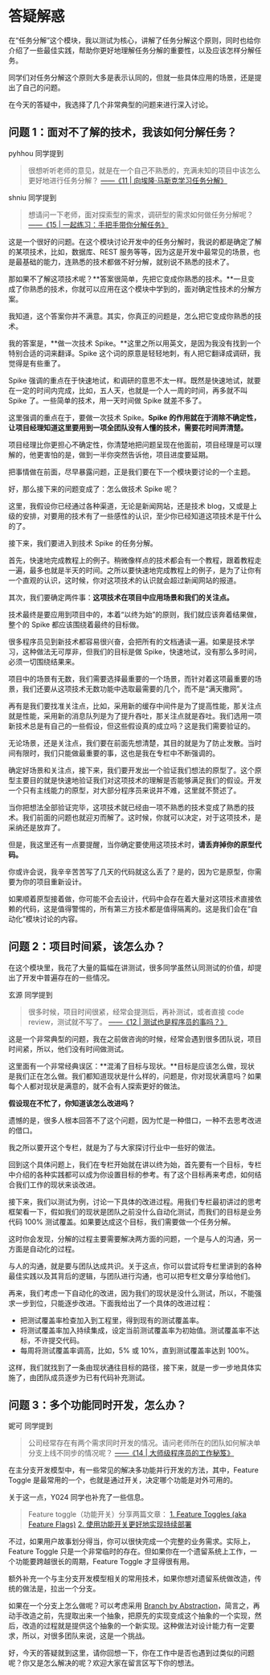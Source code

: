 # 答疑解惑

在“任务分解”这个模块，我以测试为核心，讲解了任务分解这个原则，同时也给你介绍了一些最佳实践，帮助你更好地理解任务分解的重要性，以及应该怎样分解任务。

同学们对任务分解这个原则大多是表示认同的，但就一些具体应用的场景，还是提出了自己的问题。

在今天的答疑中，我选择了几个非常典型的问题来进行深入讨论。



## 问题 1：面对不了解的技术，我该如何分解任务？

pyhhou 同学提到

> 很想听听老师的意见，就是在一个自己不熟悉的，充满未知的项目中该怎么更好地进行任务分解？
> [——《11 | 向埃隆·马斯克学习任务分解》](http://time.geekbang.org/column/article/77913)

shniu 同学提到

> 想请问一下老师，面对探索型的需求，调研型的需求如何做任务分解呢？
> [——《15 | 一起练习：手把手带你分解任务》](http://time.geekbang.org/column/article/78542)

这是一个很好的问题。在这个模块讨论开发中的任务分解时，我说的都是确定了解的某项技术，比如，数据库、REST 服务等等，因为这是开发中最常见的场景，也是最基础的能力，连熟悉的技术都做不好分解，就别说不熟悉的技术了。

那如果不了解这项技术呢？**答案很简单，先把它变成你熟悉的技术。**一旦变成了你熟悉的技术，你就可以应用在这个模块中学到的，面对确定性技术的分解方案。

我知道，这个答案你并不满意。其实，你真正的问题是，怎么把它变成你熟悉的技术。

我的答案是，**做一次技术 Spike。**这里之所以用英文，是因为我没有找到一个特别合适的词来翻译。Spike 这个词的原意是轻轻地刺，有人把它翻译成调研，我觉得是有些重了。

Spike 强调的重点在于快速地试，和调研的意思不太一样。既然是快速地试，就要在一定的时间内完成，比如，五人天，也就是一个人一周的时间，再多就不叫 Spike 了。一些简单的技术，用一天时间做 Spike 就差不多了。

这里强调的重点在于，要做一次技术 Spike。**Spike 的作用就在于消除不确定性，让项目经理知道这里要用到一项全团队没有人懂的技术，需要花时间弄清楚。**

项目经理比你更担心不确定性，你清楚地把问题呈现在他面前，项目经理是可以理解的，他更害怕的是，做到一半你突然告诉他，项目进度要延期。

把事情做在前面，尽早暴露问题，正是我们要在下一个模块要讨论的一个主题。

好，那么接下来的问题变成了：怎么做技术 Spike 呢？

这里，我假设你已经通过各种渠道，无论是新闻网站，还是技术 blog，又或是上级的安排，对要用的技术有了一些感性的认识，至少你已经知道这项技术是干什么的了。

接下来，我们要进入到技术 Spike 的任务分解。

首先，快速地完成教程上的例子。稍微像样点的技术都会有一个教程，跟着教程走一遍，最多也就是半天的时间。之所以要快速地完成教程上的例子，是为了让你有一个直观的认识，这时候，你对这项技术的认识就会超过新闻网站的报道。

其次，我们要确定两件事：**这项技术在项目中应用场景和我们的关注点。**

技术最终是要应用到项目中的，本着“以终为始”的原则，我们就应该奔着结果做，整个的 Spike 都应该围绕着最终的目标做。

很多程序员见到新技术都容易很兴奋，会把所有的文档通读一遍。如果是技术学习，这种做法无可厚非，但我们的目标是做 Spike，快速地试，没有那么多时间，必须一切围绕结果来。

项目中的场景有无数，我们需要选择最重要的一个场景，而针对着这项最重要的场景，我们还要从这项技术无数功能中选取最需要的几个，而不是“满天撒网”。

再有是我们要找准关注点，比如，采用新的缓存中间件是为了提高性能，那关注点就是性能，采用新的消息队列是为了提升吞吐，那关注点就是吞吐。我们选用一项新技术总是有自己的一些假设，但这些假设真的成立吗？这是我们需要验证的。

无论场景，还是关注点，我们要在前面先想清楚，其目的就是为了防止发散。当时间有限时，我们只能做最重要的事，这也是我在专栏中不断强调的。

确定好场景和关注点，接下来，我们要开发出一个验证我们想法的原型了。这个原型主要目的就是快速地验证我们对这项技术的理解是否能够满足我们的假设。开发一个只有主线能力的原型，对大部分程序员来说并不难，这里就不赘述了。

当你把想法全部验证完毕，这项技术就已经由一项不熟悉的技术变成了熟悉的技术。我们前面的问题也就迎刃而解了。这时候，你就可以决定，对于这项技术，是采纳还是放弃了。

但是，我这里还有一点要提醒，当你确定要使用这项技术时，**请丢弃掉你的原型代码。**

你或许会说，我辛辛苦苦写了几天的代码就这么丢了？是的，因为它是原型，你需要为你的项目重新设计。

如果顺着原型接着做，你可能不会去设计，代码中会存在着大量对这项技术直接依赖的代码，这是值得警惕的，所有第三方技术都是值得隔离的。这是我们会在“自动化”模块讨论的内容。



## 问题 2：项目时间紧，该怎么办？

在这个模块里，我花了大量的篇幅在讲测试，很多同学虽然认同测试的价值，却提出了开发中普遍存在的一些情况。

玄源 同学提到

> 很多时候，项目时间很紧，经常会提测后，再补测试，或者直接 code review，测试就不写了。
> [——《12 | 测试也是程序员的事吗？》](http://time.geekbang.org/column/article/77917)

这是一个非常典型的问题，我在之前做咨询的时候，经常会遇到很多团队说，项目时间紧，所以，他们没有时间做测试。

这里面有一个非常经典误区：**混淆了目标与现状。**目标是应该怎么做，现状是我们正在怎么做。我们都知道现状是什么样的，问题是，你对现状满意吗？如果每个人都对现状是满意的，就不会有人探索更好的做法。

**假设现在不忙了，你知道该怎么改进吗？**

遗憾的是，很多人根本回答不了这个问题，因为忙是一种借口，一种不去思考改进的借口。

我之所以要开这个专栏，就是为了与大家探讨行业中一些好的做法。

回到这个具体问题上，我们在专栏开始就在讲以终为始，首先要有一个目标，专栏中介绍的各种实践都可以成为你设置目标的参考。有了这个目标再来考虑，如何结合我们工作的现状来谈改进。

接下来，我们以测试为例，讨论一下具体的改进过程。用我们专栏最初讲过的思考框架看一下，假如我们的现状是团队之前没什么自动化测试，而我们的目标是业务代码 100% 测试覆盖。如果要达成这个目标，我们需要做一个任务分解。

这时你会发现，分解的过程主要需要解决两方面的问题，一个是与人的沟通，另一方面是自动化的过程。

与人的沟通，就是要与团队达成共识。关于这点，你可以尝试将专栏里讲到的各种最佳实践以及其背后的逻辑，与团队进行沟通，也可以把专栏文章分享给他们。

再来，我们考虑一下自动化的改进，因为我们的现状是没什么测试，所以，不能强求一步到位，只能逐步改进。下面我给出了一个具体的改进过程：

- 把测试覆盖率检查加入到工程里，得到现有的测试覆盖率。
- 将测试覆盖率加入持续集成，设定当前测试覆盖率为初始值。测试覆盖率不达标，不许提交代码。
- 每周将测试覆盖率调高，比如，5% 或 10%，直到测试覆盖率达到 100%。

这样，我们就找到了一条由现状通往目标的路径，接下来，就是一步一步地具体实施了，由团队成员逐步为已有代码补充测试。





## 问题 3：多个功能同时开发，怎么办？

妮可 同学提到

> 公司经常存在有两个需求同时开发的情况。请问老师所在的团队如何解决单分支上线不同步的情况呢？
> [——《14 | 大师级程序员的工作秘笈》](http://time.geekbang.org/column/article/78507)

在主分支开发模型中，有一些常见的解决多功能并行开发的方法，其中，Feature Toggle 是最常用的一个，也就是通过开关，决定哪个功能是对外可用的。

关于这一点，Y024 同学也补充了一些信息。

> Feature toggle（功能开关）分享两篇文章：
> [1. Feature Toggles (aka Feature Flags)](http://martinfowler.com/articles/feature-toggles.html)
> [2. 使用功能开关更好地实现持续部署](http://www.infoq.cn/article/function-switch-realize-better-continuous-implementations)

不过，如果用户故事划分得当，你可以很快完成一个完整的业务需求。实际上，Feature Toggle 只是一个非常临时的存在。但如果你在一个遗留系统上工作，一个功能要跨越很长的周期，Feature Toggle 才显得很有用。

额外补充一个与主分支开发模型相关的常用技术，如果你想对遗留系统做改造，传统的做法是，拉出一个分支。

如果在一个分支上怎么做呢？可以考虑采用 [Branch by Abstraction](http://www.martinfowler.com/bliki/BranchByAbstraction.html)，简言之，再动手改造之前，先提取出来一个抽象，把原先的实现变成这个抽象的一个实现，然后，改造的过程就是提供这个抽象的一个新实现。这种做法对设计能力有一定要求，所以，对很多团队来说，这是一个挑战。

好，今天的答疑就到这里，请你回想一下，你在工作中是否也遇到过类似的问题呢？你又是怎么解决的呢？欢迎大家在留言区写下你的想法。

















































